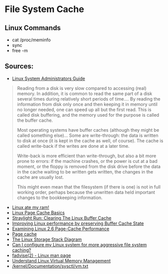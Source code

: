 # File System Cache

## Linux Commands
* cat /proc/meminfo
* sync
* free -m

## Sources:
* [Linux System Administrators Guide](http://www.tldp.org/LDP/sag/html/buffer-cache.html)

>    Reading from a disk is very slow compared to accessing (real) memory.
>    In addition, it is common to read the same part of a disk 
>      several times during relatively short periods of time....
>    By reading the information from disk only once 
>      and then keeping it in memory until no longer needed, 
>      one can speed up all but the first read. 
>    This is called disk buffering, 
>      and the memory used for the purpose is called the buffer cache.
>
>    Most operating systems have buffer caches (although they might be called something else)...
>    Some are write-through: the data is written to disk at once 
>      (it is kept in the cache as well, of course). 
>    The cache is called write-back if the writes are done at a later time. 
>
>    Write-back is more efficient than write-through, but also a bit more prone to errors: 
>      if the machine crashes, 
>        or the power is cut at a bad moment, 
>        or the floppy is removed from the disk drive before 
>          the data in the cache waiting to be written gets written,
>      the changes in the cache are usually lost. 
>      
>    This might even mean that the filesystem (if there is one) is not in full working order, 
>      perhaps because the unwritten data held important changes to the bookkeeping information.



* [Linux ate my ram!](http://www.linuxatemyram.com/)
* [Linux Page Cache Basics](https://www.thomas-krenn.com/en/wiki/Linux_Page_Cache_Basics)
* [Straylight Run: Clearing The Linux Buffer Cache](http://blog.straylightrun.net/2009/12/03/clearing-the-linux-buffer-cache/)
* [Improving Linux performance by preserving Buffer Cache State](http://insights.oetiker.ch/linux/fadvise.html)
* [Examining Linux 2.6 Page-Cache Performance](http://www.linuxinsight.com/files/ols2005/rao-reprint.pdf)
* [Page cache](https://en.wikipedia.org/wiki/Page_cache)
* [The Linux Storage Stack Diagram](https://upload.wikimedia.org/wikipedia/commons/3/30/IO_stack_of_the_Linux_kernel.svg)
* [Can I configure my Linux system for more aggressive file system caching?](http://unix.stackexchange.com/a/41831)
* [fadvise(2) - Linux man page](http://linux.die.net/man/2/fadvise)
* [Understand Linux Virtual Memory Management](http://www.enterprisenetworkingplanet.com/netsysm/article.php/3741281/Understand-Linux-Virtual-Memory-Management.htm)
* [/kernel/Documentation/sysctl/vm.txt](http://www.mjmwired.net/kernel/Documentation/sysctl/vm.txt)
